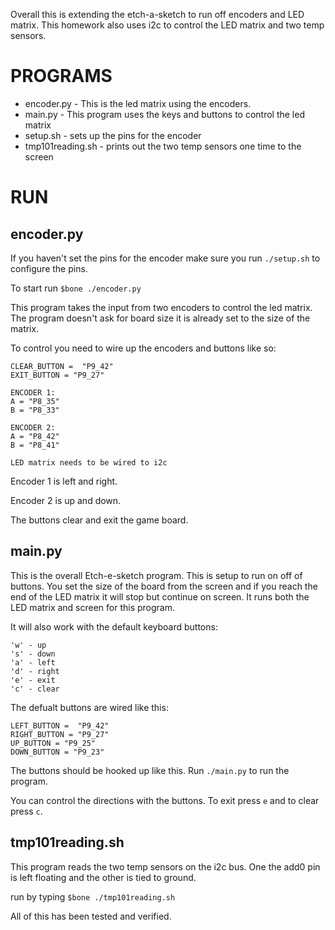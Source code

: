 Overall this is extending the etch-a-sketch to run off encoders and LED matrix. 
This homework also uses i2c to control the LED matrix and two temp sensors.

# PROGRAMS
* encoder.py - This is the led matrix using the encoders.
* main.py - This program uses the keys and buttons to control the led matrix
* setup.sh - sets up the pins for the encoder
* tmp101reading.sh - prints out the two temp sensors one time to the screen

# RUN
## encoder.py
If you haven't set the pins for the encoder make sure you run `./setup.sh` to configure the pins.

To start run `$bone ./encoder.py`

This program takes the input from two encoders to control the led matrix.
The program doesn't ask for board size it is already set to the size of the matrix.

To control you need to wire up the encoders and buttons like so:
```
CLEAR_BUTTON =  "P9_42"
EXIT_BUTTON = "P9_27"

ENCODER 1:
A = "P8_35"
B = "P8_33"

ENCODER 2:
A = "P8_42"
B = "P8_41"

LED matrix needs to be wired to i2c
```

Encoder 1 is left and right.

Encoder 2 is up and down.

The buttons clear and exit the game board.

## main.py
This is the overall Etch-e-sketch program. This is setup to run on off of buttons.
You set the size of the board from the screen and if you reach the end of the LED matrix it will stop
but continue on screen. It runs both the LED matrix and screen for this program.

It will also work with the default keyboard buttons:
```
'w' - up
's' - down
'a' - left
'd' - right
'e' - exit
'c' - clear
```

The defualt buttons are wired like this:
```
LEFT_BUTTON =  "P9_42"
RIGHT_BUTTON = "P9_27"
UP_BUTTON = "P9_25"
DOWN_BUTTON = "P9_23"
```
The buttons should be hooked up like this. Run `./main.py` to run the program.

You can control the directions with the buttons. To exit press `e` and to clear
press `c`.

## tmp101reading.sh
This program reads the two temp sensors on the i2c bus. One the add0 pin is left floating
and the other is tied to ground. 

run by typing `$bone ./tmp101reading.sh`

All of this has been tested and verified. 